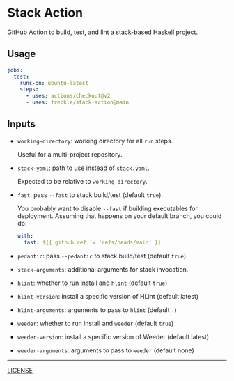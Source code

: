 # Stack Action

GitHub Action to build, test, and lint a stack-based Haskell project.

## Usage

```yaml
jobs:
  test:
    runs-on: ubuntu-latest
    steps:
      - uses: actions/checkout@v2
      - uses: freckle/stack-action@main
```

## Inputs

- `working-directory`: working directory for all `run` steps.

  Useful for a multi-project repository.

- `stack-yaml`: path to use instead of `stack.yaml`.

  Expected to be relative to `working-directory`.

- `fast`: pass `--fast` to stack build/test (default `true`).

  You probably want to disable `--fast` if building executables for
  deployment. Assuming that happens on your default branch, you could
  do:
  
  ```yaml
  with:
    fast: ${{ github.ref != 'refs/heads/main' }}
  ```

- `pedantic`: pass `--pedantic` to stack build/test (default `true`).

- `stack-arguments`: additional arguments for stack invocation.

- `hlint`: whether to run install and `hlint` (default `true`)

- `hlint-version`: install a specific version of HLint (default latest)

- `hlint-arguments`: arguments to pass to `hlint` (default `.`)

- `weeder`: whether to run install and `weeder` (default `true`)

- `weeder-version`: install a specific version of Weeder (default latest)

- `weeder-arguments`: arguments to pass to `weeder` (default none)

---

[LICENSE](./LICENSE)
